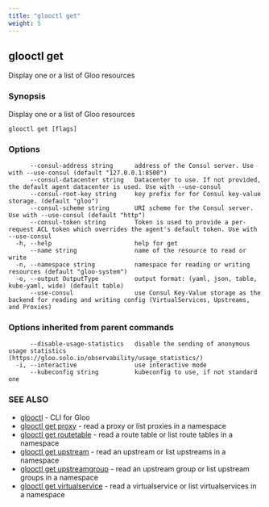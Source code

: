 ```yaml
---
title: "glooctl get"
weight: 5
---
```

## glooctl get

Display one or a list of Gloo resources

### Synopsis

Display one or a list of Gloo resources

```
glooctl get [flags]
```

### Options

```
      --consul-address string      address of the Consul server. Use with --use-consul (default "127.0.0.1:8500")
      --consul-datacenter string   Datacenter to use. If not provided, the default agent datacenter is used. Use with --use-consul
      --consul-root-key string     key prefix for for Consul key-value storage. (default "gloo")
      --consul-scheme string       URI scheme for the Consul server. Use with --use-consul (default "http")
      --consul-token string        Token is used to provide a per-request ACL token which overrides the agent's default token. Use with --use-consul
  -h, --help                       help for get
      --name string                name of the resource to read or write
  -n, --namespace string           namespace for reading or writing resources (default "gloo-system")
  -o, --output OutputType          output format: (yaml, json, table, kube-yaml, wide) (default table)
      --use-consul                 use Consul Key-Value storage as the backend for reading and writing config (VirtualServices, Upstreams, and Proxies)
```

### Options inherited from parent commands

```
      --disable-usage-statistics   disable the sending of anonymous usage statistics (https://gloo.solo.io/observability/usage_statistics/)
  -i, --interactive                use interactive mode
      --kubeconfig string          kubeconfig to use, if not standard one
```

### SEE ALSO

* [glooctl](../glooctl)	 - CLI for Gloo
* [glooctl get proxy](../glooctl_get_proxy)	 - read a proxy or list proxies in a namespace
* [glooctl get routetable](../glooctl_get_routetable)	 - read a route table or list route tables in a namespace
* [glooctl get upstream](../glooctl_get_upstream)	 - read an upstream or list upstreams in a namespace
* [glooctl get upstreamgroup](../glooctl_get_upstreamgroup)	 - read an upstream group or list upstream groups in a namespace
* [glooctl get virtualservice](../glooctl_get_virtualservice)	 - read a virtualservice or list virtualservices in a namespace

